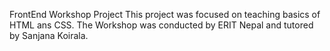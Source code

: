 FrontEnd Workshop Project
This project was focused on teaching basics of HTML ans CSS. The Workshop was conducted by ERIT Nepal and tutored by Sanjana Koirala.
